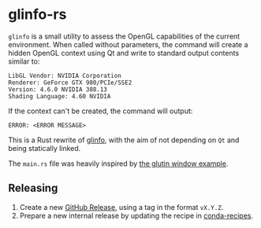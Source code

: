 # glinfo-rs

`glinfo` is a small utility to assess the OpenGL capabilities of the current environment. When called without parameters, the command will create a hidden OpenGL context using Qt and write to standard output contents similar to:

```
LibGL Vendor: NVIDIA Corporation
Renderer: GeForce GTX 980/PCIe/SSE2
Version: 4.6.0 NVIDIA 388.13
Shading Language: 4.60 NVIDIA
```

If the context can't be created, the command will output:

```
ERROR: <ERROR MESSAGE>
```

This is a Rust rewrite of [glinfo](https://github.com/ESSS/glinfo), with the aim of not depending on `Qt` and being statically linked.

The `main.rs` file was heavily inspired by [the glutin window example](https://github.com/rust-windowing/glutin/blob/0433af9018febe0696c485ed9d66c40dad41f2d4/glutin_examples/examples/window.rs#L1-L7).

## Releasing

1. Create a new [GitHub Release](https://github.com/ESSS/glinfo-rs/releases/new), using a tag in the format `vX.Y.Z`.
2. Prepare a new internal release by updating the recipe in [conda-recipes](https://github.com/esss/conda-recipes).

